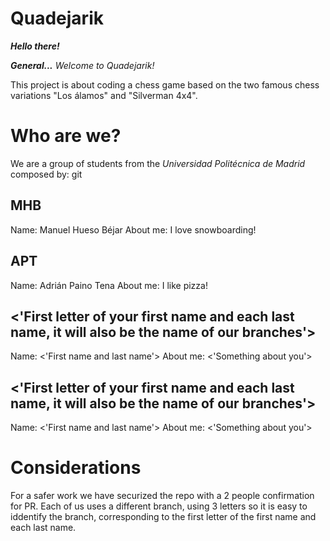 # Quadejarik
***Hello there!***

***General...*** *Welcome to Quadejarik!*

This project is about coding a chess game based on the two famous chess variations "Los álamos" and "Silverman 4x4".


# Who are we?
We are a group of students from the *Universidad Politécnica de Madrid* composed by:
git 
## MHB
Name: Manuel Hueso Béjar
About me: I love snowboarding!

## APT
Name: Adrián Paino Tena
About me: I like pizza!

## <'First letter of your first name and each last name, it will also be the name of our branches'>
Name: <'First name and last name'>
About me: <'Something about you'>

## <'First letter of your first name and each last name, it will also be the name of our branches'>
Name: <'First name and last name'>
About me: <'Something about you'>

# Considerations
For a safer work we have securized the repo with a 2 people confirmation for PR.
Each of us uses a different branch, using 3 letters so it is easy to iddentify the branch, corresponding to the first letter of the first name and each last name.
